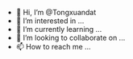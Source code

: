 - 👋 Hi, I’m @Tongxuandat
- 👀 I’m interested in ...
- 🌱 I’m currently learning ...
- 💞️ I’m looking to collaborate on ...
- 📫 How to reach me ...

<!---
Tongxuandat/Tongxuandat is a ✨ special ✨ repository because its `README.md` (this file) appears on your GitHub profile.
You can click the Preview link to take a look at your changes.
--->
